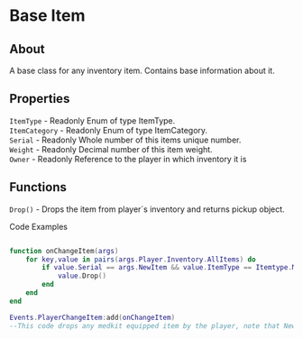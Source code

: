 # Base Item

## About
A base class for any inventory item. Contains base information about it.

## Properties
`ItemType` - Readonly Enum of type ItemType.<br>
`ItemCategory` - Readonly Enum of type ItemCategory.<br>
`Serial` - Readonly Whole number of this items unique number.<br>
`Weight` - Readonly Decimal number of this item weight.<br>
`Owner` - Readonly Reference to the player in which inventory it is<br>

## Functions
`Drop()` - Drops the item from player´s inventory and returns pickup object.<br>

Code Examples

```lua

function onChangeItem(args)
    for key,value in pairs(args.Player.Inventory.AllItems) do
        if value.Serial == args.NewItem && value.ItemType == Itemtype.Medkit then
            value.Drop()
        end
    end
end

Events.PlayerChangeItem:add(onChangeItem)
--This code drops any medkit equipped item by the player, note that NewItem and OldItem args are just serial numbers of the items
```